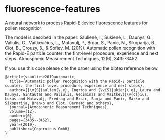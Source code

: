 # fluorescence-features
A neural network to process Rapid-E device fluorescence features for pollen recognition

The model is descibed in the paper:
Šaulienė, I., Šukienė, L., Daunys, G., Valiulis, G., Vaitkevičius, L., Matavulj, P., Brdar, S., Panic, M., Sikoparija, B., Clot, B., Crouzy, B., & Sofiev, M. (2019). Automatic pollen recognition with the Rapid-E particle counter: the first-level procedure, experience and next steps. Atmospheric Measurement Techniques, 12(6), 3435-3452.

If you use this code please cite the paper using the bibtex reference below.
```
@article{vsauliene2019automatic,
  title={Automatic pollen recognition with the Rapid-E particle counter: the first-level procedure, experience and next steps},
  author={{\v{S}}aulien{\.e}, Ingrida and {\v{S}}ukien{\.e}, Laura and Daunys, Gintautas and Valiulis, Gediminas and Vaitkevi{\v{c}}ius, Lukas and Matavulj, Predrag and Brdar, Sanja and Panic, Marko and Sikoparija, Branko and Clot, Bernard and others},
  journal={Atmospheric Measurement Techniques},
  volume={12},
  number={6},
  pages={3435--3452},
  year={2019},
  publisher={Copernicus GmbH}
}
```
